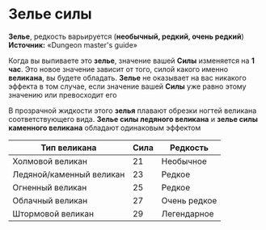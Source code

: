 # Зелье силы

**Зелье**, редкость варьируется (**необычный, редкий, очень редкий**)
**Источник:** «Dungeon master's guide»

Когда вы выпиваете это **зелье**, значение вашей **Силы** изменяется на **1 час**. Это новое значение зависит от того, силой какого именно **великана**, вы будете обладать. **Зелье** не оказывает на вас никакого эффекта в том случае, если значение вашей **Силы** уже равно этому значению или превосходит его

В прозрачной жидкости этого **зелья** плавают обрезки ногтей великана соответствующего вида. **Зелье силы ледяного великана** и **зелье силы каменного великана** обладают одинаковым эффектом

| Тип великана             | Сила | Редкость     |
| ------------------------ | ---- | ------------ |
| Холмовой великан         | 21   | Необычное    |
| Ледяной/каменный великан | 23   | Редкое       |
| Огненный великан         | 25   | Редкое       |
| Облачный великан         | 27   | Очень редкое |
| Штормовой великан        | 29   | Легендарное  |